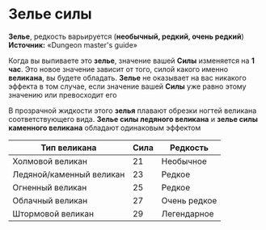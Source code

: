 # Зелье силы

**Зелье**, редкость варьируется (**необычный, редкий, очень редкий**)
**Источник:** «Dungeon master's guide»

Когда вы выпиваете это **зелье**, значение вашей **Силы** изменяется на **1 час**. Это новое значение зависит от того, силой какого именно **великана**, вы будете обладать. **Зелье** не оказывает на вас никакого эффекта в том случае, если значение вашей **Силы** уже равно этому значению или превосходит его

В прозрачной жидкости этого **зелья** плавают обрезки ногтей великана соответствующего вида. **Зелье силы ледяного великана** и **зелье силы каменного великана** обладают одинаковым эффектом

| Тип великана             | Сила | Редкость     |
| ------------------------ | ---- | ------------ |
| Холмовой великан         | 21   | Необычное    |
| Ледяной/каменный великан | 23   | Редкое       |
| Огненный великан         | 25   | Редкое       |
| Облачный великан         | 27   | Очень редкое |
| Штормовой великан        | 29   | Легендарное  |